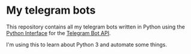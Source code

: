 # My telegram bots

This repository contains all my telegram bots written in Python using the [Python Interface](https://github.com/python-telegram-bot/python-telegram-bot) for the [Telegram Bot API](https://core.telegram.org/bots/api).

I'm using this to learn about Python 3 and automate some things.